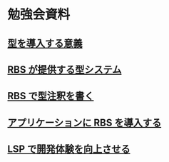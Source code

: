 # 勉強会資料

## [型を導入する意義](document/week1.md)

## [RBS が提供する型システム](document/week2.md)

## [RBS で型注釈を書く](document/week3.md)

## [アプリケーションに RBS を導入する](document/week4.md)

## [LSP で開発体験を向上させる](document/week5.md)
